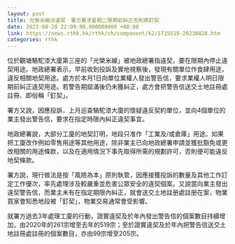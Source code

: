 ```yaml
---
layout: post
title: 光榮米線涉違契　署方要求星期二限期前糾正否則將釘契
date: 2023-08-28 22:09:00.000000000 +08:00
link: https://news.rthk.hk/rthk/ch/component/k2/1715519-20230828.htm
categories: rthk
---
```


位於觀塘駱駝漆大廈第三座的「光榮米線」被地政總署指違契，要在限期內停止違契用途。地政總署表示，早前收到投訴及實地視察後，發現有關單位作食肆用途，違反相關地契用途。處方於本月1日向單位業權人發出警告信，要求業權人明日限期前糾正違契用途。若警告期屆滿後仍未獲糾正，處方會把警告信送交土地註冊處註冊、即俗稱「釘契」。

署方又說，因應投訴，上月巡查駱駝漆大廈的懷疑違反契約單位，並向4個單位的業主發出警告信，要求在指定時限內糾正違契事宜。

地政總署說，大部分工廈的地契訂明，地段只准作「工業及/或倉庫」用途。如果把工廈改作例如零售用途等其他用途，除非業主已向地政總署申請並獲批豁免或更改相關的用途條款，以及在適用情況下事先取得所需的規劃許可，否則便可能違反地契條款。

署方說，現行做法是按「風險為本」原則執管，因應接獲投訴的數量及其他工作訂定工作優次，率先處理涉及較嚴重並危害公眾安全的違契個案。又說當向業主發出違契警告信，而業主未有在指定期限內糾正，就會送交土地註册處註册在案，物業買家會知悉地段被「釘契」，物業交易通常會受影響。

就署方過去3年處理工廈的行動，證實違契及於年內發出警告信的個案數目持續增加，由2020年的261宗增至去年的519宗；至於證實違契及於年內把警告信送交土地註冊處註冊的個案數目，亦由99宗增至205宗。
